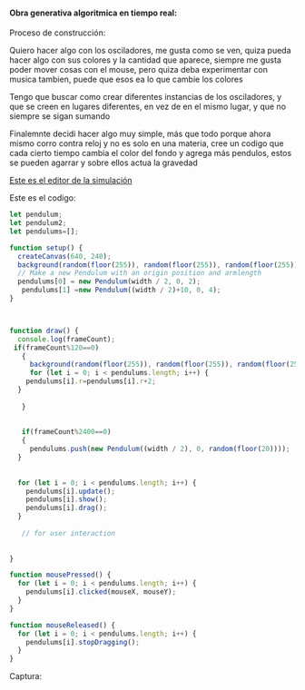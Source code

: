 #### Obra generativa algoritmica en tiempo real:

Proceso de construcción:

Quiero hacer algo con los osciladores, me gusta como se ven, quiza pueda hacer algo con sus colores y la cantidad que aparece, siempre me gusta poder mover cosas con el mouse, pero quiza deba experimentar con musica tambien, puede que esos ea lo que cambie los colores

Tengo que buscar como crear diferentes instancias de los osciladores, y que se creen en lugares diferentes, en vez de en el mismo lugar, y que no siempre se sigan sumando


Finalemnte decidi hacer algo muy simple, más que todo porque ahora mismo corro contra reloj y no es solo en una materia, cree un codigo que cada cierto tiempo cambia el color del fondo y agrega más pendulos, estos se pueden agarrar y sobre ellos actua la gravedad


[Este es el editor de la simulación](https://editor.p5js.org/Mafe-Garcia/sketches/BL0qA0Fbo)

Este es el codigo:

``` js
let pendulum;
let pendulum2;
let pendulums=[];

function setup() {
  createCanvas(640, 240);
  background(random(floor(255)), random(floor(255)), random(floor(255)));
  // Make a new Pendulum with an origin position and armlength
  pendulums[0] = new Pendulum(width / 2, 0, 2);
   pendulums[1] =new Pendulum((width / 2)+10, 0, 4);  
}



function draw() {
  console.log(frameCount);
 if(frameCount%120==0)
   {
     background(random(floor(255)), random(floor(255)), random(floor(255)));
     for (let i = 0; i < pendulums.length; i++) {
    pendulums[i].r=pendulums[i].r+2;
  }
     
   }
  
  
   if(frameCount%2400==0)
   {
     pendulums.push(new Pendulum((width / 2), 0, random(floor(20))));
  }
     
   
  for (let i = 0; i < pendulums.length; i++) {
    pendulums[i].update();
    pendulums[i].show();
    pendulums[i].drag(); 
  }
  
   // for user interaction
  
    
}

function mousePressed() {
  for (let i = 0; i < pendulums.length; i++) {
    pendulums[i].clicked(mouseX, mouseY);
  }
}

function mouseReleased() {
  for (let i = 0; i < pendulums.length; i++) {
    pendulums[i].stopDragging();
  }
}

```

Captura:
